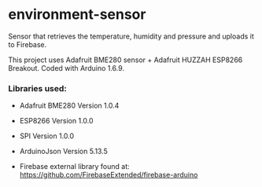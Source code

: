 # environment-sensor
Sensor that retrieves the temperature, humidity and pressure and uploads it to Firebase.

This project uses Adafruit BME280 sensor + Adafruit HUZZAH ESP8266 Breakout. Coded with Arduino 1.6.9.

### Libraries used:
  - Adafruit BME280 Version 1.0.4
  - ESP8266 Version 1.0.0
  - SPI Version 1.0.0
  - ArduinoJson Version 5.13.5
  
  - Firebase external library found at: https://github.com/FirebaseExtended/firebase-arduino 
